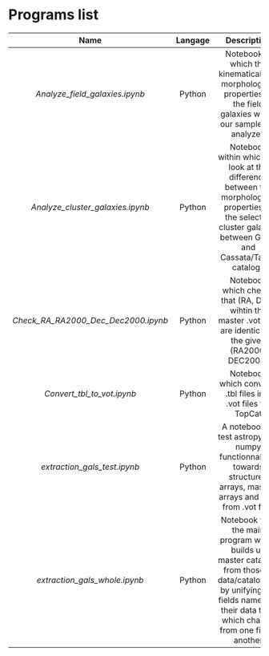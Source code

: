 # Programs list

Name| Langage | Description
:---: | :---: | :---:
*Analyze_field_galaxies.ipynb* | Python | Notebook in which the kinematical and morphological properties of the field galaxies within our sample are analyzed
*Analyze_cluster_galaxies.ipynb* | Python | Notebook within which we look at the difference between the morphological properties of the selected cluster galaxies between GalFit and Cassata/Tasca catalogs
*Check_RA_RA2000_Dec_Dec2000.ipynb* | Python | Notebook which checks that (RA, DEC) wihtin the master .vot files are identical to the given (RA2000, DEC2000) 
*Convert_tbl_to_vot.ipynb* | Python | Notebook which converts .tbl files into .vot files for TopCat
*extraction_gals_test.ipynb* | Python | A notebook to test astropy and numpy functionnalities towards structured arrays, masked arrays and data from .vot files
*extraction_gals_whole.ipynb* | Python | Notebook with the main program which builds up master catalogs from those in data/catalogues by unifying the fields name and their data type which change from one file to another

